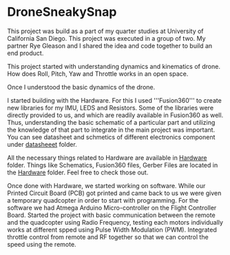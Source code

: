 # DroneSneakySnap

This project was build as a part of my quarter studies at University of California San Diego.
This project was executed in a group of two. My partner Rye Gleason and I shared the idea and code together to build an end product. 

This project started with understanding dynamics and kinematics of drone. How does Roll, Pitch, Yaw and Throttle works in an open space.

Once I understood the basic dynamics of the drone. 

I started building with the Hardware. For this I used '''Fusion360''' to create new libraries for my IMU, LEDS and Resistors.
Some of the libraries were directly provided to us, and which are readily available in Fusion360 as well. Thus, understanding the basic schematic of a particular part and utilizing the knowledge of that part to integrate in the main project was important. 
You can see datasheet and schmetics of different electronics component under [datasheeet]('/datasheeet/') folder.

All the necessary things related to Hardware are available in [Hardware]('/Hardware/') folder. Things like Schematics, Fusion360 files, Gerber Files are located in the [Hardware]('/Hardware/') folder. Feel free to check those out.

Once done with Hardware, we started working on software. 
While our Printed Circuit Board (PCB) got printed and came back to us we were given a temporary quadcopter in order to start with programming. 
For the software we had Atmega Arduino Micro-controller on the Flight Controller Board. 
Started the project with basic communication between the remote and the quadcopter using Radio Frequency, testing each motors individually works at different spped using Pulse Width Modulation (PWM).
Integrated throttle control from remote and RF together so that we can control the speed using the remote.
